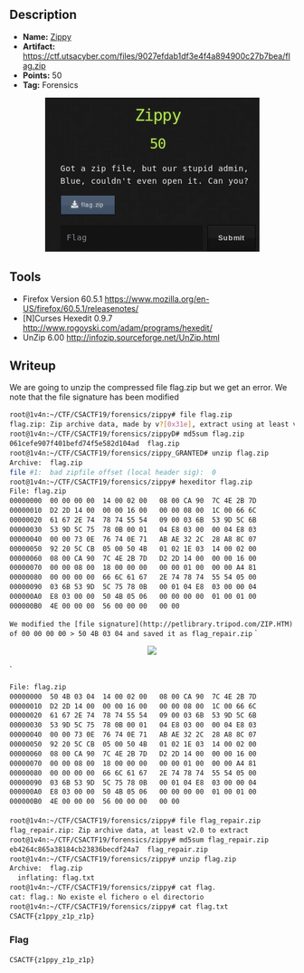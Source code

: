 ## Description
* **Name:** [Zippy](https://ctf.utsacyber.com/challenges#Zippy)
* **Artifact:** https://ctf.utsacyber.com/files/9027efdab1df3e4f4a894900c27b7bea/flag.zip
* **Points:** 50
* **Tag:** Forensics

<p align="center">
<img src="Zippy.png"/>
</p>

## Tools
* Firefox Version 60.5.1 https://www.mozilla.org/en-US/firefox/60.5.1/releasenotes/
* [N]Curses Hexedit 0.9.7 http://www.rogoyski.com/adam/programs/hexedit/
* UnZip 6.00 http://infozip.sourceforge.net/UnZip.html


## Writeup
We are going to unzip the compressed file flag.zip but we get an error. We note that the file signature has been modified

```bash
root@1v4n:~/CTF/CSACTF19/forensics/zippy# file flag.zip
flag.zip: Zip archive data, made by v?[0x31e], extract using at least v2.0, last modified Fri Sep 23 13:59:38 2011, uncompressed size 22, method=deflate
root@1v4n:~/CTF/CSACTF19/forensics/zippyD# md5sum flag.zip
061cefe907f401befd74f5e582d104ad  flag.zip
root@1v4n:~/CTF/CSACTF19/forensics/zippy_GRANTED# unzip flag.zip
Archive:  flag.zip
file #1:  bad zipfile offset (local header sig):  0
root@1v4n:~/CTF/CSACTF19/forensics/zippy# hexeditor flag.zip
File: flag.zip                                                                  ASCII Offset: 0x00000000 / 0x000000B9 (%00)  
00000000  00 00 00 00  14 00 02 00   08 00 CA 90  7C 4E 2B 7D                                                 ............|N+}
00000010  D2 2D 14 00  00 00 16 00   00 00 08 00  1C 00 66 6C                                                 .-............fl
00000020  61 67 2E 74  78 74 55 54   09 00 03 6B  53 9D 5C 6B                                                 ag.txtUT...kS.\k
00000030  53 9D 5C 75  78 0B 00 01   04 E8 03 00  00 04 E8 03                                                 S.\ux...........
00000040  00 00 73 0E  76 74 0E 71   AB AE 32 2C  28 A8 8C 07                                                 ..s.vt.q..2,(...
00000050  92 20 5C CB  05 00 50 4B   01 02 1E 03  14 00 02 00                                                 . \...PK........
00000060  08 00 CA 90  7C 4E 2B 7D   D2 2D 14 00  00 00 16 00                                                 ....|N+}.-......
00000070  00 00 08 00  18 00 00 00   00 00 01 00  00 00 A4 81                                                 ................
00000080  00 00 00 00  66 6C 61 67   2E 74 78 74  55 54 05 00                                                 ....flag.txtUT..
00000090  03 6B 53 9D  5C 75 78 0B   00 01 04 E8  03 00 00 04                                                 .kS.\ux.........
000000A0  E8 03 00 00  50 4B 05 06   00 00 00 00  01 00 01 00                                                 ....PK..........
000000B0  4E 00 00 00  56 00 00 00   00 00                                                                    N...V.....
```
`We modified the [file signature](http://petlibrary.tripod.com/ZIP.HTM) of 00 00 00 00 > 50 4B 03 04 and saved it as flag_repair.zip`
`<p align="center">
<img src="flag_sigs_zip.png"/>
</p>`

```bash
File: flag.zip                                                                  ASCII Offset: 0x00000004 / 0x000000B9 (%02)  M
00000000  50 4B 03 04  14 00 02 00   08 00 CA 90  7C 4E 2B 7D                                                 PK..........|N+}
00000010  D2 2D 14 00  00 00 16 00   00 00 08 00  1C 00 66 6C                                                 .-............fl
00000020  61 67 2E 74  78 74 55 54   09 00 03 6B  53 9D 5C 6B                                                 ag.txtUT...kS.\k
00000030  53 9D 5C 75  78 0B 00 01   04 E8 03 00  00 04 E8 03                                                 S.\ux...........
00000040  00 00 73 0E  76 74 0E 71   AB AE 32 2C  28 A8 8C 07                                                 ..s.vt.q..2,(...
00000050  92 20 5C CB  05 00 50 4B   01 02 1E 03  14 00 02 00                                                 . \...PK........
00000060  08 00 CA 90  7C 4E 2B 7D   D2 2D 14 00  00 00 16 00                                                 ....|N+}.-......
00000070  00 00 08 00  18 00 00 00   00 00 01 00  00 00 A4 81                                                 ................
00000080  00 00 00 00  66 6C 61 67   2E 74 78 74  55 54 05 00                                                 ....flag.txtUT..
00000090  03 6B 53 9D  5C 75 78 0B   00 01 04 E8  03 00 00 04                                                 .kS.\ux.........
000000A0  E8 03 00 00  50 4B 05 06   00 00 00 00  01 00 01 00                                                 ....PK..........
000000B0  4E 00 00 00  56 00 00 00   00 00                                                                    N...V.....

root@1v4n:~/CTF/CSACTF19/forensics/zippy# file flag_repair.zip
flag_repair.zip: Zip archive data, at least v2.0 to extract
root@1v4n:~/CTF/CSACTF19/forensics/zippy# md5sum flag_repair.zip
eb4264c865a38184cb23836becdf24a7  flag_repair.zip
root@1v4n:~/CTF/CSACTF19/forensics/zippy# unzip flag.zip
Archive:  flag.zip
  inflating: flag.txt                
root@1v4n:~/CTF/CSACTF19/forensics/zippy# cat flag.
cat: flag.: No existe el fichero o el directorio
root@1v4n:~/CTF/CSACTF19/forensics/zippy# cat flag.txt
CSACTF{z1ppy_z1p_z1p}
```
### Flag

`CSACTF{z1ppy_z1p_z1p}`
